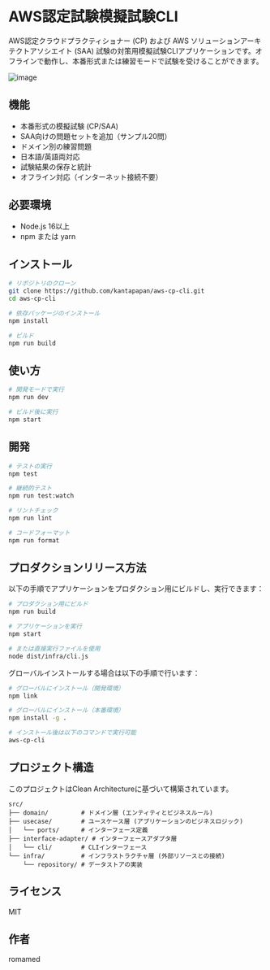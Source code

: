 # AWS認定試験模擬試験CLI

AWS認定クラウドプラクティショナー (CP) および AWS ソリューションアーキテクトアソシエイト (SAA) 試験の対策用模擬試験CLIアプリケーションです。オフラインで動作し、本番形式または練習モードで試験を受けることができます。

![image](https://github.com/user-attachments/assets/c9e1ff1b-27c5-43a9-a4f2-f3fa47207fa3)

## 機能

- 本番形式の模擬試験 (CP/SAA)
- SAA向けの問題セットを追加（サンプル20問）
- ドメイン別の練習問題
- 日本語/英語両対応
- 試験結果の保存と統計
- オフライン対応（インターネット接続不要）

## 必要環境

- Node.js 16以上
- npm または yarn

## インストール

```bash
# リポジトリのクローン
git clone https://github.com/kantapapan/aws-cp-cli.git
cd aws-cp-cli

# 依存パッケージのインストール
npm install

# ビルド
npm run build
```

## 使い方

```bash
# 開発モードで実行
npm run dev

# ビルド後に実行
npm start
```

## 開発

```bash
# テストの実行
npm test

# 継続的テスト
npm run test:watch

# リントチェック
npm run lint

# コードフォーマット
npm run format
```

## プロダクションリリース方法

以下の手順でアプリケーションをプロダクション用にビルドし、実行できます：

```bash
# プロダクション用にビルド
npm run build

# アプリケーションを実行
npm start

# または直接実行ファイルを使用
node dist/infra/cli.js
```

グローバルインストールする場合は以下の手順で行います：

```bash
# グローバルにインストール（開発環境）
npm link

# グローバルにインストール（本番環境）
npm install -g .

# インストール後は以下のコマンドで実行可能
aws-cp-cli
```

## プロジェクト構造

このプロジェクトはClean Architectureに基づいて構築されています。

```
src/
├── domain/         # ドメイン層 (エンティティとビジネスルール)
├── usecase/        # ユースケース層 (アプリケーションのビジネスロジック)
│   └── ports/      # インターフェース定義
├── interface-adapter/ # インターフェースアダプタ層
│   └── cli/        # CLIインターフェース
└── infra/          # インフラストラクチャ層 (外部リソースとの接続)
    └── repository/ # データストアの実装
```

## ライセンス

MIT

## 作者

romamed 
